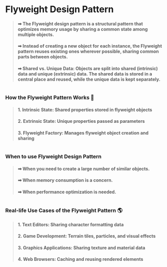 # Flyweight Design Pattern
> #### ➡ The Flyweight design pattern is a structural pattern that optimizes memory usage by sharing a common state among multiple objects.
> #### ➡ Instead of creating a new object for each instance, the Flyweight pattern reuses existing ones wherever possible, sharing common parts between objects.
> #### ➡ Shared vs. Unique Data: Objects are split into shared (intrinsic) data and unique (extrinsic) data. The shared data is stored in a central place and reused, while the unique data is kept separately.
#
### How the Flyweight Pattern Works 🔧
> #### 1. Intrinsic State: Shared properties stored in flyweight objects
> #### 2. Extrinsic State: Unique properties passed as parameters
> #### 3. Flyweight Factory: Manages flyweight object creation and sharing

#
### When to use Flyweight Design Pattern
> #### ➡ When you need to create a large number of similar objects.
> #### ➡ When memory consumption is a concern.
> #### ➡ When performance optimization is needed.

#
### Real-life Use Cases of the Flyweight Pattern 🌎
> #### 1. Text Editors: Sharing character formatting data
> #### 2. Game Development: Terrain tiles, particles, and visual effects
> #### 3. Graphics Applications: Sharing texture and material data
> #### 4. Web Browsers: Caching and reusing rendered elements